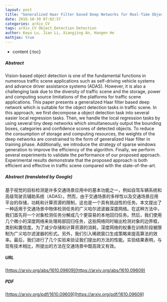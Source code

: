 ```yaml
---
layout: post
title: "Generalized Haar Filter based Deep Networks for Real-Time Object Detection in Traffic Scene"
date: 2016-10-30 07:02:57
categories: arXiv_CV
tags: arXiv_CV Object_Detection Detection
author: Keyu Lu, Jian Li, Xiangjing An, Hangen He
mathjax: true
---
```


* content
{:toc}

##### Abstract
Vision-based object detection is one of the fundamental functions in numerous traffic scene applications such as self-driving vehicle systems and advance driver assistance systems (ADAS). However, it is also a challenging task due to the diversity of traffic scene and the storage, power and computing source limitations of the platforms for traffic scene applications. This paper presents a generalized Haar filter based deep network which is suitable for the object detection tasks in traffic scene. In this approach, we first decompose a object detection task into several easier local regression tasks. Then, we handle the local regression tasks by using several tiny deep networks which simultaneously output the bounding boxes, categories and confidence scores of detected objects. To reduce the consumption of storage and computing resources, the weights of the deep networks are constrained to the form of generalized Haar filter in training phase. Additionally, we introduce the strategy of sparse windows generation to improve the efficiency of the algorithm. Finally, we perform several experiments to validate the performance of our proposed approach. Experimental results demonstrate that the proposed approach is both efficient and effective in traffic scene compared with the state-of-the-art.

##### Abstract (translated by Google)
基于视觉的目标检测是许多交通场景应用中的基本功能之一，例如自驾车辆系统和高级驾驶员辅助系统（ADAS）。然而，由于交通场景的多样性以及交通场景应用平台的存储，功耗和计算资源的限制，这也是一个具有挑战性的任务。本文提出了一种适用于交通场景中物体检测任务的广义哈尔滤波器深度网络。在这种方法中，我们首先将一个对象检测任务分解成几个更容易的本地回归任务。然后，我们使用几个微小的深度网络来处理局部回归任务，这些网络同时输出检测对象的边界框，类别和置信度。为了减少存储和计算资源的消耗，深度网络的权重在训练阶段被限制为广义哈尔滤波器的形式。另外，我们引入稀疏窗口生成策略来提高算法的效率。最后，我们进行了几个实验来验证我们提出的方法的性能。实验结果表明，与现有技术相比，所提出的方法在交通场景中既高效又有效。

##### URL
[https://arxiv.org/abs/1610.09609](https://arxiv.org/abs/1610.09609)

##### PDF
[https://arxiv.org/pdf/1610.09609](https://arxiv.org/pdf/1610.09609)

